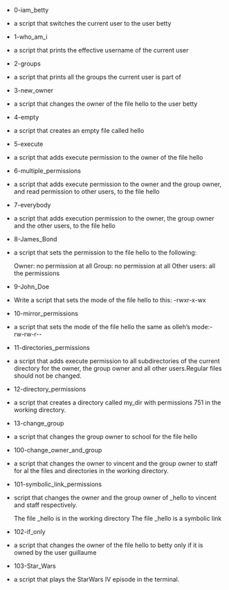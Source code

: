 * 0-iam_betty
- a script that switches the current user to the user betty

* 1-who_am_i
- a script that prints the effective username of the current user

* 2-groups
- a script that prints all the groups the current user is part of

* 3-new_owner
-  a script that changes the owner of the file hello to the user betty

* 4-empty
-  a script that creates an empty file called hello

* 5-execute
- a script that adds execute permission to the owner of the file hello

* 6-multiple_permissions
- a script that adds execute permission to the owner and the group owner, and read permission to other users, to the file hello

* 7-everybody
- a script that adds execution permission to the owner, the group owner and the other users, to the file hello

* 8-James_Bond
- a script that sets the permission to the file hello to the following:

    Owner: no permission at all
    Group: no permission at all
    Other users: all the permissions

* 9-John_Doe
- Write a script that sets the mode of the file hello to this: -rwxr-x-wx

* 10-mirror_permissions
- a script that sets the mode of the file hello the same as olleh’s mode:-rw-rw-r-- 

* 11-directories_permissions
- a script that adds execute permission to all subdirectories of the current directory for the owner, the group owner and all other users.Regular files should not be changed.

* 12-directory_permissions
- a script that creates a directory called my_dir with permissions 751 in the working directory.

* 13-change_group
- a script that changes the group owner to school for the file hello

* 100-change_owner_and_group
- a script that changes the owner to vincent and the group owner to staff for al the files and directories in the working directory.

* 101-symbolic_link_permissions
-  script that changes the owner and the group owner of _hello to vincent and staff respectively.

    The file _hello is in the working directory
    The file _hello is a symbolic link
* 102-if_only
- a script that changes the owner of the file hello to betty only if it is owned by the user guillaume

* 103-Star_Wars
- a script that plays the StarWars IV episode in the terminal.
